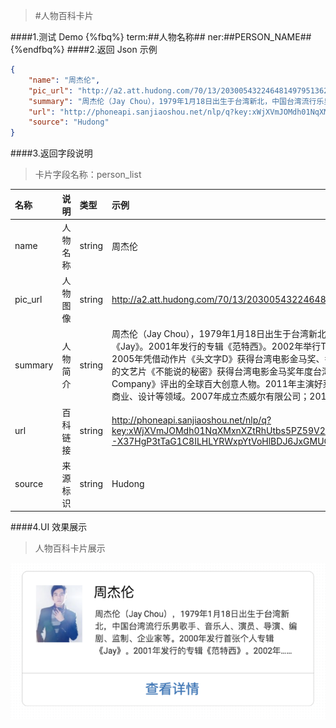 >#人物百科卡片


####1.测试 Demo
{%fbq%}
term:##人物名称##
ner:##PERSON_NAME##
{%endfbq%}
####2.返回 Json 示例
```json
{
    "name": "周杰伦",
    "pic_url": "http://a2.att.hudong.com/70/13/20300543224648149795136240204_140.jpg",
    "summary": "周杰伦（Jay Chou），1979年1月18日出生于台湾新北，中国台湾流行乐男歌手、音乐人、演员、导演、编剧、监制、企业家等。2000年发行首张个人专辑《Jay》。2001年发行的专辑《范特西》。2002年举行The One世界巡回演唱会。2003年登上美国《时代周刊》。2004年获世界音乐大奖中国区最畅销艺人奖。2005年凭借动作片《头文字D》获得台湾电影金马奖、香港电影金像奖最佳新人奖。2006年起连续三年获得世界音乐大奖中国区最畅销艺人奖。2007年自编自导的文艺片《不能说的秘密》获得台湾电影金马奖年度台湾杰出电影奖。2009年入选美国CNN评出的25位亚洲最具影响力的人物。2010年入选美国《Fast Company》评出的全球百大创意人物。2011年主演好莱坞电影《青蜂侠》。2014年发行专辑《哎呦，不错哦》。2016年推出专辑《周杰伦的床边故事》。他还涉足商业、设计等领域。2007年成立杰威尔有限公司；2011年担任华硕笔电设计师并入股香港文化传信集团。2017年6月，周杰伦妻子昆凌二胎产子。",
    "url": "http://phoneapi.sanjiaoshou.net/nlp/q?key:xWjXVmJOMdh01NqXMxnXZtRhUtbs5PZ59V2ks5GSetNVli5d7PNyApDUbXABzxkY9zCzzpnkdtTFSPvomTlJcY6kophonFZENZuCWyEQJop2MOfV-X37HgP3tTaG1C8ILHLYRWxpYtVoHlBDJ6JxGMUC8SXcQzE-1AcXub47KyA=",
    "source": "Hudong"
}
```
####3.返回字段说明
>卡片字段名称：person_list

|名称|说明|类型|示例|
|:---|:---|:---|:---|
|name|人物名称|string|周杰伦|
|pic_url|人物图像|string|http://a2.att.hudong.com/70/13/20300543224648149795136240204_140.jpg|
|summary|人物简介|string|周杰伦（Jay Chou），1979年1月18日出生于台湾新北，中国台湾流行乐男歌手、音乐人、演员、导演、编剧、监制、企业家等。2000年发行首张个人专辑《Jay》。2001年发行的专辑《范特西》。2002年举行The One世界巡回演唱会。2003年登上美国《时代周刊》。2004年获世界音乐大奖中国区最畅销艺人奖。2005年凭借动作片《头文字D》获得台湾电影金马奖、香港电影金像奖最佳新人奖。2006年起连续三年获得世界音乐大奖中国区最畅销艺人奖。2007年自编自导的文艺片《不能说的秘密》获得台湾电影金马奖年度台湾杰出电影奖。2009年入选美国CNN评出的25位亚洲最具影响力的人物。2010年入选美国《Fast Company》评出的全球百大创意人物。2011年主演好莱坞电影《青蜂侠》。2014年发行专辑《哎呦，不错哦》。2016年推出专辑《周杰伦的床边故事》。他还涉足商业、设计等领域。2007年成立杰威尔有限公司；2011年担任华硕笔电设计师并入股香港文化传信集团。2017年6月，周杰伦妻子昆凌二胎产子。|
|url|百科链接|string|http://phoneapi.sanjiaoshou.net/nlp/q?key:xWjXVmJOMdh01NqXMxnXZtRhUtbs5PZ59V2ks5GSetNVli5d7PNyApDUbXABzxkY9zCzzpnkdtTFSPvomTlJcY6kophonFZENZuCWyEQJop2MOfV-X37HgP3tTaG1C8ILHLYRWxpYtVoHlBDJ6JxGMUC8SXcQzE-1AcXub47KyA=|
|source|来源标识|string|Hudong|

####4.UI 效果展示
>人物百科卡片展示


<div align="center">
<img src="/assets/chapter1/zhoujielun.png" align="center" alt="电影资源卡片实例">
</div>


















